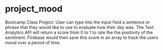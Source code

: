 # project_mood
Bootcamp Class Project: User can type into the input field a sentence or phrase that they would like to use to evaluate how their day was. The Text Analytics API will return a score from 0 to 1 to rate the the positivity of the sentiment. Firebase would then save this score in an array to track the users mood over a period of time.
